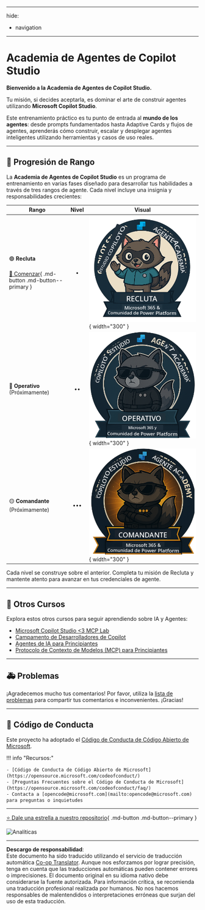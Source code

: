<!--
CO_OP_TRANSLATOR_METADATA:
{
  "original_hash": "15e57e059ce7689d602d7853187235cd",
  "translation_date": "2025-10-17T18:52:25+00:00",
  "source_file": "docs/index.md",
  "language_code": "es"
}
-->
---
hide:
- navigation
---

# Academia de Agentes de Copilot Studio

**Bienvenido a la Academia de Agentes de Copilot Studio.**  

Tu misión, si decides aceptarla, es dominar el arte de construir agentes utilizando **Microsoft Copilot Studio**.

Este entrenamiento práctico es tu punto de entrada al **mundo de los agentes**: desde prompts fundamentados hasta Adaptive Cards y flujos de agentes, aprenderás cómo construir, escalar y desplegar agentes inteligentes utilizando herramientas y casos de uso reales.

---

## 🏅 Progresión de Rango

La **Academia de Agentes de Copilot Studio** es un programa de entrenamiento en varias fases diseñado para desarrollar tus habilidades a través de tres rangos de agente. Cada nivel incluye una insignia y responsabilidades crecientes:

| Rango            | Nivel | Visual |
|------------------|:-----:|--------|
| 🟢 **Recluta**</br></br>[🚀 Comenzar](https://aka.ms/agent-academy-recruit){ .md-button .md-button--primary }     | •     | ![Insignia de Recluta](../../../translated_images/mcs-agent-academy-recruit-badge.ae42fcac011188229cda7c92da096df498ae9d647b2f66c6edf16befbbcbb339.es.png){ width="300" }     |
| 🔵 **Operativo**</br>(Próximamente)   | ••    | ![Insignia de Operativo](../../../translated_images/mcs-agent-academy-operative-badge.1366e342a9b895d01f94429b640bca24ed169dbcb9dc099ba149b92825c7a0ac.es.png){ width="300" } |
| 🟡 **Comandante**</br>(Próximamente)    | •••   | ![Insignia de Comandante](../../../translated_images/mcs-agent-academy-commander-badge.a62ed6b9c3c9bf697286fbfd692b3dddc69a95d0d519b8776667a7bd50e2a183.es.png){ width="300" } |

Cada nivel se construye sobre el anterior. Completa tu misión de Recluta y mantente atento para avanzar en tus credenciales de agente.

---

## 🎒 Otros Cursos

Explora estos otros cursos para seguir aprendiendo sobre IA y Agentes:

- [Microsoft Copilot Studio <3 MCP Lab](https://aka.ms/mcsmcplab)
- [Campamento de Desarrolladores de Copilot](https://microsoft.github.io/copilot-camp/)
- [Agentes de IA para Principiantes](https://microsoft.github.io/ai-agents-for-beginners/)
- [Protocolo de Contexto de Modelos (MCP) para Principiantes](https://github.com/microsoft/mcp-for-beginners)

---

## 🚑 Problemas

¡Agradecemos mucho tus comentarios! Por favor, utiliza la [lista de problemas](https://github.com/microsoft/agent-academy/issues) para compartir tus comentarios e inconvenientes. ¡Gracias!

---

## 📜 Código de Conducta

Este proyecto ha adoptado el [Código de Conducta de Código Abierto de Microsoft](https://opensource.microsoft.com/codeofconduct/).

!!! info "Recursos:"

    - [Código de Conducta de Código Abierto de Microsoft](https://opensource.microsoft.com/codeofconduct/)
    - [Preguntas Frecuentes sobre el Código de Conducta de Microsoft](https://opensource.microsoft.com/codeofconduct/faq/)
    - Contacta a [opencode@microsoft.com](mailto:opencode@microsoft.com) para preguntas o inquietudes

---

[⭐️ Dale una estrella a nuestro repositorio](https://github.com/microsoft/agent-academy){ .md-button .md-button--primary }

<!-- markdownlint-disable-next-line MD033 -->
<img src="https://m365-visitor-stats.azurewebsites.net/agent-academy/index" alt="Analíticas" />

---

**Descargo de responsabilidad**:  
Este documento ha sido traducido utilizando el servicio de traducción automática [Co-op Translator](https://github.com/Azure/co-op-translator). Aunque nos esforzamos por lograr precisión, tenga en cuenta que las traducciones automáticas pueden contener errores o imprecisiones. El documento original en su idioma nativo debe considerarse la fuente autorizada. Para información crítica, se recomienda una traducción profesional realizada por humanos. No nos hacemos responsables de malentendidos o interpretaciones erróneas que surjan del uso de esta traducción.